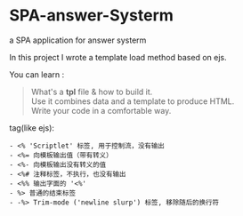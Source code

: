# SPA-answer-Systerm
a SPA application for answer systerm

In this project I wrote a template load method based on ejs.

You can learn : 
> What's a **tpl** file  & how to build it.  
> Use it combines data and a template to produce HTML.   
> Write your code in a comfortable way.

tag(like ejs):
```
- <% 'Scriptlet' 标签, 用于控制流，没有输出
- <%= 向模板输出值（带有转义）
- <%- 向模板输出没有转义的值
- <%# 注释标签，不执行，也没有输出
- <%% 输出字面的 '<%'
- %> 普通的结束标签
- -%> Trim-mode ('newline slurp') 标签, 移除随后的换行符
```